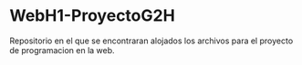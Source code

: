# WebH1-ProyectoG2H
Repositorio en el que se encontraran alojados los archivos para el proyecto de programacion en la web.
